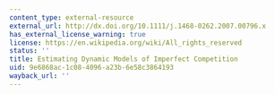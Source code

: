 ```yaml
---
content_type: external-resource
external_url: http://dx.doi.org/10.1111/j.1468-0262.2007.00796.x
has_external_license_warning: true
license: https://en.wikipedia.org/wiki/All_rights_reserved
status: ''
title: Estimating Dynamic Models of Imperfect Competition
uid: 9e6868ac-1c08-4096-a23b-6e58c3864193
wayback_url: ''
---
```

